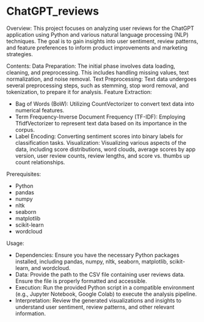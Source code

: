 # ChatGPT_reviews
Overview:
This project focuses on analyzing user reviews for the ChatGPT application using Python and various natural language processing (NLP) techniques. The goal is to gain insights into user sentiment, review patterns, and feature preferences to inform product improvements and marketing strategies.

Contents:
Data Preparation: The initial phase involves data loading, cleaning, and preprocessing. This includes handling missing values, text normalization, and noise removal.
Text Preprocessing: Text data undergoes several preprocessing steps, such as stemming, stop word removal, and tokenization, to prepare it for analysis.
Feature Extraction:
- Bag of Words (BoW): Utilizing CountVectorizer to convert text data into numerical features.
- Term Frequency-Inverse Document Frequency (TF-IDF): Employing TfidfVectorizer to represent text data based on its importance in the corpus.
- Label Encoding: Converting sentiment scores into binary labels for classification tasks.
Visualization: Visualizing various aspects of the data, including score distributions, word clouds, average scores by app version, user review counts, review lengths, and score vs. thumbs up count relationships.

Prerequisites:
- Python 
- pandas
- numpy
- nltk
- seaborn
- matplotlib
- scikit-learn
- wordcloud

Usage:
- Dependencies: Ensure you have the necessary Python packages installed, including pandas, numpy, nltk, seaborn, matplotlib, scikit-learn, and wordcloud.
- Data: Provide the path to the CSV file containing user reviews data. Ensure the file is properly formatted and accessible.
- Execution: Run the provided Python script in a compatible environment (e.g., Jupyter Notebook, Google Colab) to execute the analysis pipeline.
- Interpretation: Review the generated visualizations and insights to understand user sentiment, review patterns, and other relevant information.
